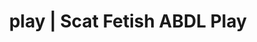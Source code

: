 ---
categories:
- NSFW Art
- Gender-Fluid
- Latex Fetish
- Sensual Cosplay
- Scat Fetish
image: /assets/images/1747714275031.jpg
layout: post
schema:
  description: Premium adult content featuring Scat Fetish, ABDL Play. High-quality
    visuals with provocative themes.
  keywords:
  - NSFW Art
  - Virtual Sex
  - Nerdy Seduction
  - ABDL Play
  - Digital Dominance
  - ASMR Erotica
  - Scat Fetish
  name: 1747714275031 | Scat Fetish ABDL Play
  type: VisualArtwork
seo:
  description: Featured content with sensual Scat Fetish, ABDL Play. HD images available.
  keywords: Scat Fetish, ABDL Play
  og_image: /assets/images/1747714275031.jpg
  schema_type: VisualArtwork
tags:
- '#play'
- Scat Fetish
- ABDL Play
title: play | Scat Fetish ABDL Play
---